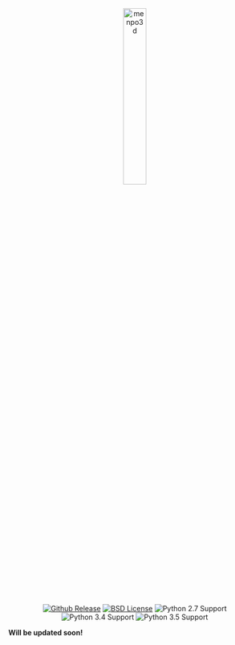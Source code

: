 <center>
  <img src="../../logo/menpo3d.png" alt="menpo3d" width="30%">
  </br>
  </br>
  <a href="http://github.com/menpo/menpo3d"><img src="http://img.shields.io/github/release/menpo/menpo3d.svg" alt="Github Release"/></a>
  <a href="https://github.com/menpo/menpo3d/blob/master/LICENSE.txt"><img src="http://img.shields.io/badge/License-BSD-green.svg" alt="BSD License"/></a>
  <img src="https://img.shields.io/badge/Python-2.7-green.svg" alt="Python 2.7 Support"/>
  <img src="https://img.shields.io/badge/Python-3.4-green.svg" alt="Python 3.4 Support"/>
  <img src="https://img.shields.io/badge/Python-3.5-green.svg" alt="Python 3.5 Support"/>
  </br>
</center>

**Will be updated soon!**
